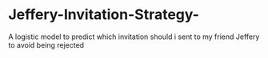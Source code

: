 # Jeffery-Invitation-Strategy-
A logistic model to predict which invitation should i sent to my friend Jeffery to avoid being rejected
